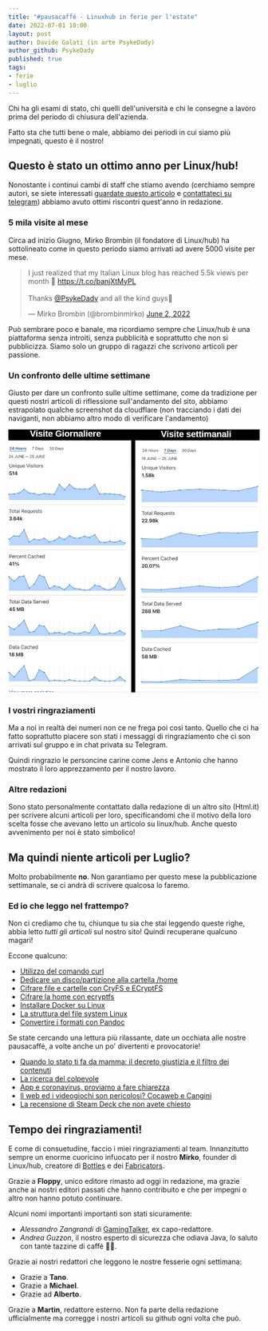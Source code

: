 ```yaml
---
title: "#pausacaffé - Linuxhub in ferie per l'estate"
date: 2022-07-01 10:00
layout: post
author: Davide Galati (in arte PsykeDady)
author_github: PsykeDady 
published: true
tags: 
- ferie
- luglio
---
```


Chi ha gli esami di stato, chi quelli dell'università e chi le consegne a lavoro prima del periodo di chiusura dell'azienda.  

Fatto sta che tutti bene o male, abbiamo dei periodi in cui siamo più impegnati, questo è il nostro! 



## Questo è stato un ottimo anno per Linux/hub! 

Nonostante i continui cambi di staff che stiamo avendo (cerchiamo sempre autori, se siete interessati [guardate questo articolo](https://linuxhub.it/articles/howto-scrivere-un-articolo-per-linuxhub/) e [contattateci su telegram](https://t.me/PsykeDady)) abbiamo avuto ottimi riscontri quest'anno in redazione. 



### 5 mila visite al mese

Circa ad inizio Giugno, Mirko Brombin (il fondatore di Linux/hub) ha sottolineato come in questo periodo siamo arrivati ad avere 5000 visite per mese. 

<blockquote class="twitter-tweet"><p lang="en" dir="ltr">I just realized that my Italian Linux blog has reached 5.5k views per month 🥳 <a href="https://t.co/banjXtMyPL">https://t.co/banjXtMyPL</a><br><br>Thanks <a href="https://twitter.com/PsykeDady?ref_src=twsrc%5Etfw">@PsykeDady</a> and all the kind guys👀</p>&mdash; Mirko Brombin (@brombinmirko) <a href="https://twitter.com/brombinmirko/status/1532273634848518144?ref_src=twsrc%5Etfw">June 2, 2022</a></blockquote> <script async src="https://platform.twitter.com/widgets.js" charset="utf-8"></script>

Può sembrare poco e banale, ma ricordiamo sempre che Linux/hub è una piattaforma senza introiti, senza pubblicità e soprattutto che non si pubblicizza. Siamo solo un gruppo di ragazzi che scrivono articoli per passione. 



### Un confronto delle ultime settimane

Giusto per dare un confronto sulle ultime settimane, come da tradizione per questi nostri articoli di riflessione sull'andamento del sito, abbiamo estrapolato qualche screenshot da cloudflare (non tracciando i dati dei naviganti, non abbiamo altro modo di verificare l'andamento)



![Visite di cloudflare](/uploads/ferieLuglio2022/visite.jpg)



### I vostri ringraziamenti 

Ma a noi in realtà dei numeri non ce ne frega poi così tanto. Quello che ci ha fatto soprattutto piacere son stati i messaggi di ringraziamento che ci son arrivati sul gruppo e in chat privata su Telegram. 

Quindi ringrazio le personcine carine come Jens e Antonio che hanno mostrato il loro apprezzamento per il nostro lavoro. 



### Altre redazioni 

Sono stato personalmente contattato dalla redazione di un altro sito (Html.it) per scrivere alcuni articoli per loro, specificandomi che il motivo della loro scelta fosse che avevano letto un articolo su linux/hub. Anche questo avvenimento per noi è stato simbolico! 



## Ma quindi niente articoli per Luglio? 

Molto probabilmente **no**. Non garantiamo per questo mese la pubblicazione settimanale, se ci andrà di scrivere qualcosa lo faremo.



### Ed io che leggo nel frattempo? 

Non ci crediamo che tu, chiunque tu sia che stai leggendo queste righe, abbia letto *tutti gli articoli* sul nostro sito! Quindi recuperane qualcuno magari! 

Eccone qualcuno: 

- [Utilizzo del comando curl](https://linuxhub.it/articles/howto-utilizzo-del-comando-curl/)
- [Dedicare un disco/partizione alla cartella /home](https://linuxhub.it/articles/howto-dedicare-un-disco-partizione-alla-cartella-home/)
- [Cifrare file e cartelle con CryFS e ECryptFS](https://linuxhub.it/articles/howto-cifrare-file-e-cartelle-con-cryfs-e-ecryptfs/)
- [Cifrare la home con ecryptfs](https://linuxhub.it/articles/howto-cifrare-la-home-ecryptfs/)
- [Installare Docker su Linux](https://linuxhub.it/articles/howto-Installazione-ed-utilizzo-di-Docker-su-Linux/)
- [La struttura del file system Linux](https://linuxhub.it/articles/howto-La-struttura-del-filesystem-Linux/)
- [Convertire i formati con Pandoc](https://linuxhub.it/articles/howto-convertire-i-formati-con-pandoc/)

Se state cercando una lettura più rilassante, date un occhiata alle nostre pausacaffé, a volte anche un po' divertenti e provocatorie!

- [Quando lo stato ti fa da mamma: il decreto giustizia e il filtro dei contenuti](https://linuxhub.it/articles/pausacaff%C3%A9-quando-lo-stato-ti-fa-da-mamma-il-decreto-giustizia-e-il-filtro-dei-contenuti/)
- [La ricerca del colpevole](https://linuxhub.it/articles/pausacaffe-la-ricerca-del-colpevole/)
- [App e coronavirus, proviamo a fare chiarezza](https://linuxhub.it/articles/pausacaff%C3%A9-app-e-coronavirus,-proviamo-a-fare-chiarezza/)
- [Il web ed i videogiochi son pericolosi? Cocaweb e Cangini](https://linuxhub.it/articles/pausacaffe-cocaweb-cangini-videogiochi/)
- [La recensione di Steam Deck che non avete chiesto](https://linuxhub.it/articles/pausacaffe-ennesima-recensione-steam-deck/)



## Tempo dei ringraziamenti!

E come di consuetudine, faccio i miei ringraziamenti al team. Innanzitutto sempre un enorme cuoricino infuocato per il nostro **Mirko**, founder di Linux/hub, creatore di [Bottles](https://usebottles.com) e dei [Fabricators](https://fabricators.ltd). 



Grazie a **Floppy**, unico editore rimasto ad oggi in redazione, ma grazie anche ai nostri editori passati che hanno contribuito e che per impegni o altro non hanno potuto continuare.

Alcuni nomi importanti importanti son stati sicuramente: 

- *Alessandro Zangrandi* di [GamingTalker](https://www.gamingtalker.it), ex capo-redattore.
- *Andrea Guzzon*, il nostro esperto di sicurezza che odiava Java, lo saluto con tante tazzine di caffé 🍵🍵.



Grazie ai nostri redattori che leggono le nostre fesserie ogni settimana: 

- Grazie a **Tano**.
- Grazie a **Michael**.
- Grazie ad **Alberto**.



Grazie a **Martin**, redattore esterno. Non fa parte della redazione ufficialmente ma corregge i nostri articoli su github ogni volta che può.
